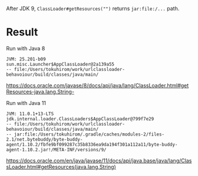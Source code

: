 After JDK 9, `ClassLoader#getResources("")` returns `jar:file:/...` path.

# Result

Run with Java 8

    JVM: 25.201-b09
    sun.misc.Launcher$AppClassLoader@2a139a55
    -- file:/Users/tokuhirom/work/urlclassloader-behavoiour/build/classes/java/main/

https://docs.oracle.com/javase/8/docs/api/java/lang/ClassLoader.html#getResources-java.lang.String-

Run with Java 11

    JVM: 11.0.1+13-LTS
    jdk.internal.loader.ClassLoaders$AppClassLoader@799f7e29
    -- file:/Users/tokuhirom/work/urlclassloader-behavoiour/build/classes/java/main/
    -- jar:file:/Users/tokuhirom/.gradle/caches/modules-2/files-2.1/net.bytebuddy/byte-buddy-agent/1.10.2/fbfe9bf099287c35b8336ea9da194f301a112a11/byte-buddy-agent-1.10.2.jar!/META-INF/versions/9/

https://docs.oracle.com/en/java/javase/11/docs/api/java.base/java/lang/ClassLoader.html#getResources(java.lang.String)
